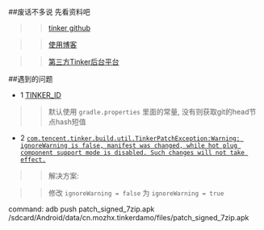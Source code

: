 ##废话不多说 先看资料吧

>>[tinker github](https://github.com/Tencent/tinker)

>>[使用博客](https://www.jianshu.com/p/72ba9043a82c)

>>[第三方Tinker后台平台](http://tinkerpatch.com/Price)

##遇到的问题

- 1
[
TINKER_ID
](https://www.google.com)
>>默认使用 `gradle.properties` 里面的常量, 没有则获取git的head节点hash短值

- 2
[
`com.tencent.tinker.build.util.TinkerPatchException:Warning: ignoreWarning is false, manifest was changed, while hot plug component support mode is disabled. Such changes will not take effect.`
](https://www.jianshu.com/p/6a23103b64fb)

>>解决方案:

>>修改 `ignoreWarning = false` 为 `ignoreWarning = true`


command:
adb push patch_signed_7zip.apk /sdcard/Android/data/cn.mozhx.tinkerdamo/files/patch_signed_7zip.apk
